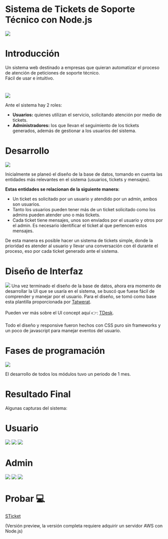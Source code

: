 # Sistema de Tickets de Soporte Técnico con Node.js
<img src="https://raw.githubusercontent.com/yh9alek/miscellaneous/main/src/STicket/imgs/sticket.png">

# Introducción
Un sistema web destinado a empresas que quieran automatizar el proceso de atención de peticiones de soporte técnico.<br>
Fácil de usar e intuitivo.
#
<img src="https://raw.githubusercontent.com/yh9alek/miscellaneous/main/src/STicket/imgs/sticket-useradmin.jpg">

Ante el sistema hay 2 roles:<br>
<ul>
  <li><b>Usuarios:</b> quienes utilizan el servicio, solicitando atención por medio de tickets.</li>
  <li><b>Administradores:</b> los que llevan el seguimiento de los tickets generados, además de gestionar a los usuarios del sistema.</li>
</ul>

# Desarrollo
<img src="https://raw.githubusercontent.com/yh9alek/miscellaneous/main/src/STicket/imgs/sticket-database.jpg" >

Inicialmente se planeó el diseño de la base de datos, tomando en cuenta las entidades más relevantes en el sistema (usuarios, tickets y mensajes).<br>

<b>Estas entidades se relacionan de la siguiente manera:</b>

<ul>
  <li>Un ticket es solicitado por un usuario y atendido por un admin, ambos son usuarios.</li>
  <li>Tanto los usuarios pueden tener más de un ticket solicitado como los admins pueden atender uno o más tickets.</li>
  <li>Cada ticket tiene mensajes, unos son enviados por el usuario y otros por el admin. Es necesario identificar el ticket al que pertencen estos mensajes.</li>
</ul>

De esta manera es posible hacer un sistema de tickets simple, donde la prioridad es atender al usuario y llevar una conversación con él durante el proceso, eso por cada ticket generado ante el sistema.


# Diseño de Interfaz
<img src="https://github.com/yh9alek/miscellaneous/blob/main/src/STicket/imgs/sticket-prototype.jpg?raw=true">
Una vez terminado el diseño de la base de datos, ahora era momento de desarrollar la UI que se usaría en el sistema, se buscó que fuese fácil de comprender y manejar por el usuario.
Para el diseño, se tomó como base esta plantilla proporcionada por <a href="https://codecanyon.net/user/tatwerat-team/portfolio">Tatwerat</a>.<br><br>
Pueden ver más sobre el UI concept aquí 👉: <a href="https://codecanyon.net/item/tdesk-helpdesk-boostrap-template/36759805#">TDesk</a>.
<br>
<br>
Todo el diseño y responsive fueron hechos con CSS puro sin frameworks y un poco de javascript para manejar eventos del usuario.

# Fases de programación
<img src="https://github.com/yh9alek/miscellaneous/blob/main/src/STicket/imgs/sticket-fases.jpg?raw=true">

El desarrollo de todos los módulos tuvo un periodo de 1 mes.

# Resultado Final
Algunas capturas del sistema:

# Usuario
<img src="https://github.com/yh9alek/miscellaneous/blob/main/src/STicket/imgs/sticket-img1.jpg?raw=true">
<img src="https://github.com/yh9alek/miscellaneous/blob/main/src/STicket/imgs/sticket-img2.jpg?raw=true">
<img src="https://github.com/yh9alek/miscellaneous/blob/main/src/STicket/imgs/sticket-img3.jpg?raw=true">

# Admin
<img src="https://github.com/yh9alek/miscellaneous/blob/main/src/STicket/imgs/sticket-img4.jpg?raw=true">
<img src="https://github.com/yh9alek/miscellaneous/blob/main/src/STicket/imgs/sticket-img5.jpg?raw=true">
<img src="https://github.com/yh9alek/miscellaneous/blob/main/src/STicket/imgs/sticket-img6.jpg?raw=true">

# Probar 💻
<a href="https://support-ticket-system.netlify.app" >STicket</a>
<p>(Versión preview, la versión completa requiere adquirir un servidor AWS con Node.js)</p>
